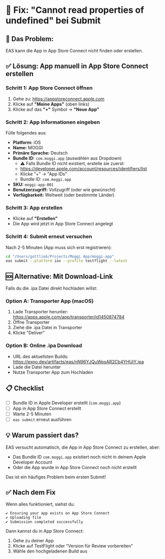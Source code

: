 # 🔧 Fix: "Cannot read properties of undefined" bei Submit

## 🎯 Das Problem:

EAS kann die App in App Store Connect nicht finden oder erstellen.

## ✅ Lösung: App manuell in App Store Connect erstellen

### Schritt 1: App Store Connect öffnen
1. Gehe zu: https://appstoreconnect.apple.com
2. Klicke auf **"Meine Apps"** (oben links)
3. Klicke auf das **"+"** Symbol → **"Neue App"**

### Schritt 2: App Informationen eingeben
Fülle folgendes aus:

- **Platform:** iOS
- **Name:** MOGGI
- **Primäre Sprache:** Deutsch
- **Bundle ID:** `com.moggi.app` (auswählen aus Dropdown)
  - ⚠️ Falls Bundle ID nicht existiert, erstelle sie zuerst:
  - https://developer.apple.com/account/resources/identifiers/list
  - Klicke "+" → "App IDs"
  - Bundle ID: `com.moggi.app`
- **SKU:** `moggi-app-001`
- **Benutzerzugriff:** Vollzugriff (oder wie gewünscht)
- **Verfügbarkeit:** Weltweit (oder bestimmte Länder)

### Schritt 3: App erstellen
- Klicke auf **"Erstellen"**
- Die App wird jetzt in App Store Connect angelegt

### Schritt 4: Submit erneut versuchen
Nach 2-5 Minuten (App muss sich erst registrieren):

```bash
cd "/Users/gottlieb/Projects/Moggi App/moggi-app"
eas submit --platform ios --profile testflight --latest
```

## 🆘 Alternative: Mit Download-Link

Falls du die .ipa Datei direkt hochladen willst:

### Option A: Transporter App (macOS)
1. Lade Transporter herunter: https://apps.apple.com/app/transporter/id1450874784
2. Öffne Transporter
3. Ziehe die .ipa Datei in Transporter
4. Klicke "Deliver"

### Option B: Online .ipa Download
- URL des aktuellsten Builds: https://expo.dev/artifacts/eas/nN96YJQuWpsAR2Cb4YHUiY.ipa
- Lade die Datei herunter
- Nutze Transporter App zum Hochladen

## 📋 Checklist

- [ ] Bundle ID in Apple Developer erstellt (`com.moggi.app`)
- [ ] App in App Store Connect erstellt
- [ ] Warte 2-5 Minuten
- [ ] `eas submit` erneut ausführen

## 💡 Warum passiert das?

EAS versucht automatisch, die App in App Store Connect zu erstellen, aber:
- Das Bundle ID `com.moggi.app` existiert noch nicht in deinem Apple Developer Account
- Oder die App wurde in App Store Connect noch nicht erstellt

Das ist ein häufiges Problem beim ersten Submit!

## ✅ Nach dem Fix

Wenn alles funktioniert, siehst du:
```
✔ Ensuring your app exists on App Store Connect
✔ Uploading file
✔ Submission completed successfully
```

Dann kannst du in App Store Connect:
1. Gehe zu deiner App
2. Klicke auf TestFlight oder "Version für Review vorbereiten"
3. Wähle den hochgeladenen Build aus

